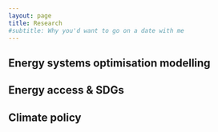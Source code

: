 ```yaml
---
layout: page
title: Research
#subtitle: Why you'd want to go on a date with me
---
```


## Energy systems optimisation modelling

## Energy access & SDGs

## Climate policy
